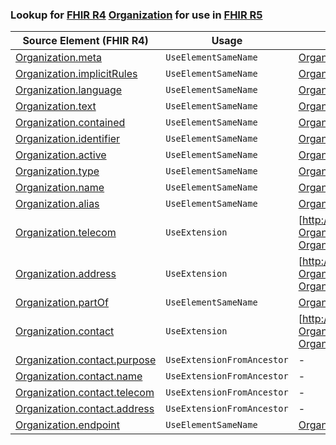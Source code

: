 ### Lookup for [FHIR R4](https://hl7.org/fhir/R4/) [Organization](https://hl7.org/fhir/R4/Organization.html) for use in [FHIR R5](https://hl7.org/fhir/R5/)

| Source Element (FHIR R4) | Usage | Target |
| -------------- | ----- | ------ |
| [Organization.meta](https://hl7.org/fhir/R4/Organization.html#resource) | `UseElementSameName` | [Organization.meta](https://hl7.org/fhir/R5/Organization.html#resource) |
| [Organization.implicitRules](https://hl7.org/fhir/R4/Organization.html#resource) | `UseElementSameName` | [Organization.implicitRules](https://hl7.org/fhir/R5/Organization.html#resource) |
| [Organization.language](https://hl7.org/fhir/R4/Organization.html#resource) | `UseElementSameName` | [Organization.language](https://hl7.org/fhir/R5/Organization.html#resource) |
| [Organization.text](https://hl7.org/fhir/R4/Organization.html#resource) | `UseElementSameName` | [Organization.text](https://hl7.org/fhir/R5/Organization.html#resource) |
| [Organization.contained](https://hl7.org/fhir/R4/Organization.html#resource) | `UseElementSameName` | [Organization.contained](https://hl7.org/fhir/R5/Organization.html#resource) |
| [Organization.identifier](https://hl7.org/fhir/R4/Organization.html#resource) | `UseElementSameName` | [Organization.identifier](https://hl7.org/fhir/R5/Organization.html#resource) |
| [Organization.active](https://hl7.org/fhir/R4/Organization.html#resource) | `UseElementSameName` | [Organization.active](https://hl7.org/fhir/R5/Organization.html#resource) |
| [Organization.type](https://hl7.org/fhir/R4/Organization.html#resource) | `UseElementSameName` | [Organization.type](https://hl7.org/fhir/R5/Organization.html#resource) |
| [Organization.name](https://hl7.org/fhir/R4/Organization.html#resource) | `UseElementSameName` | [Organization.name](https://hl7.org/fhir/R5/Organization.html#resource) |
| [Organization.alias](https://hl7.org/fhir/R4/Organization.html#resource) | `UseElementSameName` | [Organization.alias](https://hl7.org/fhir/R5/Organization.html#resource) |
| [Organization.telecom](https://hl7.org/fhir/R4/Organization.html#resource) | `UseExtension` | [http://hl7.org/fhir/4.0/StructureDefinition/extension-Organization.telecom](StructureDefinition-ext-R4-Organization.telecom.html) |
| [Organization.address](https://hl7.org/fhir/R4/Organization.html#resource) | `UseExtension` | [http://hl7.org/fhir/4.0/StructureDefinition/extension-Organization.address](StructureDefinition-ext-R4-Organization.address.html) |
| [Organization.partOf](https://hl7.org/fhir/R4/Organization.html#resource) | `UseElementSameName` | [Organization.partOf](https://hl7.org/fhir/R5/Organization.html#resource) |
| [Organization.contact](https://hl7.org/fhir/R4/Organization.html#resource) | `UseExtension` | [http://hl7.org/fhir/4.0/StructureDefinition/extension-Organization.contact](StructureDefinition-ext-R4-Organization.contact.html) |
| [Organization.contact.purpose](https://hl7.org/fhir/R4/Organization.html#resource) | `UseExtensionFromAncestor` | - |
| [Organization.contact.name](https://hl7.org/fhir/R4/Organization.html#resource) | `UseExtensionFromAncestor` | - |
| [Organization.contact.telecom](https://hl7.org/fhir/R4/Organization.html#resource) | `UseExtensionFromAncestor` | - |
| [Organization.contact.address](https://hl7.org/fhir/R4/Organization.html#resource) | `UseExtensionFromAncestor` | - |
| [Organization.endpoint](https://hl7.org/fhir/R4/Organization.html#resource) | `UseElementSameName` | [Organization.endpoint](https://hl7.org/fhir/R5/Organization.html#resource) |
